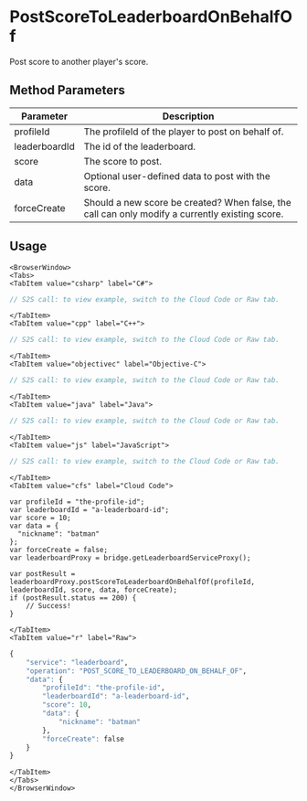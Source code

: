 # PostScoreToLeaderboardOnBehalfOf

Post score to another player's score.

<PartialServop service_name="leaderboard" operation_name="POST_SCORE_TO_LEADERBOARD_ON_BEHALF_OF" />

## Method Parameters
Parameter | Description
--------- | -----------
profileId | The profileId of the player to post on behalf of. 
leaderboardId | The id of the leaderboard. 
score | The score to post. 
data | Optional user-defined data to post with the score. 
forceCreate | Should a new score be created? When false, the call can only modify a currently existing score. 

## Usage

```mdx-code-block
<BrowserWindow>
<Tabs>
<TabItem value="csharp" label="C#">
```

```csharp
// S2S call: to view example, switch to the Cloud Code or Raw tab.
```

```mdx-code-block
</TabItem>
<TabItem value="cpp" label="C++">
```

```cpp
// S2S call: to view example, switch to the Cloud Code or Raw tab.
```

```mdx-code-block
</TabItem>
<TabItem value="objectivec" label="Objective-C">
```

```objectivec
// S2S call: to view example, switch to the Cloud Code or Raw tab.
```

```mdx-code-block
</TabItem>
<TabItem value="java" label="Java">
```

```java
// S2S call: to view example, switch to the Cloud Code or Raw tab.
```

```mdx-code-block
</TabItem>
<TabItem value="js" label="JavaScript">
```

```javascript
// S2S call: to view example, switch to the Cloud Code or Raw tab.
```

```mdx-code-block
</TabItem>
<TabItem value="cfs" label="Cloud Code">
```

```cfscript
var profileId = "the-profile-id";
var leaderboardId = "a-leaderboard-id";
var score = 10;
var data = {
  "nickname": "batman"
};
var forceCreate = false;
var leaderboardProxy = bridge.getLeaderboardServiceProxy();

var postResult = leaderboardProxy.postScoreToLeaderboardOnBehalfOf(profileId, leaderboardId, score, data, forceCreate);
if (postResult.status == 200) {
    // Success!
}
```

```mdx-code-block
</TabItem>
<TabItem value="r" label="Raw">
```

```r
{
	"service": "leaderboard",
	"operation": "POST_SCORE_TO_LEADERBOARD_ON_BEHALF_OF",
	"data": {
		"profileId": "the-profile-id",
		"leaderboardId": "a-leaderboard-id",
		"score": 10,
		"data": {
			"nickname": "batman"
		},
		"forceCreate": false
	}
}
```

```mdx-code-block
</TabItem>
</Tabs>
</BrowserWindow>
```

